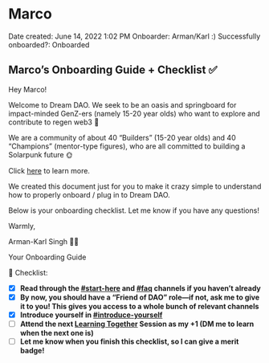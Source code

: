 # Marco

Date created: June 14, 2022 1:02 PM
Onboarder: Arman/Karl :)
Successfully onboarded?: Onboarded

## Marco’s Onboarding Guide + Checklist ✅

Hey Marco!

Welcome to Dream DAO. We seek to be an oasis and springboard for impact-minded GenZ-ers (namely 15-20 year olds) who want to explore and contribute to regen web3 🌱

We are a community of about 40 “Builders” (15-20 year olds) and 40 “Champions” (mentor-type figures), who are all committed to building a Solarpunk future 🌞 

Click [here](https://nutshell.dreamdao.xyz) to learn more.

We created this document just for you to make it crazy simple to understand how to properly onboard / plug in to Dream DAO.

Below is your onboarding checklist. Let me know if you have any questions!

Warmly,

Arman-Karl Singh 👨‍🚀

Your Onboarding Guide

<aside>
🔮 Checklist:

- [x]  **Read through the [#start-here](https://discord.com/channels/896096170621947974/896096170621947976) and [#faq](https://discord.com/channels/896096170621947974/931053767367991337) channels if you haven’t already**
- [x]  **By now, you should have a “Friend of DAO” role—if not, ask me to give it to you! This gives you access to a whole bunch of relevant channels**
- [x]  **Introduce yourself in [#introduce-yourself](https://discord.com/channels/896096170621947974/897253464944554015)**
- [ ]  **Attend the next [Learning Together](../../../Guides%20&%20How-To%E2%80%99s%2063c1f45fab634aeaa80bf88fbf4b1c2c/Dream%20DAO%20Learning%20Together%20%F0%9F%8C%9E%20-%20Overview%20506ac632cd274e0392d809956a546ccd.md) Session as my +1 (DM me to learn when the next one is)**
- [ ]  **Let me know when you finish this checklist, so I can give a merit badge!**

</aside>